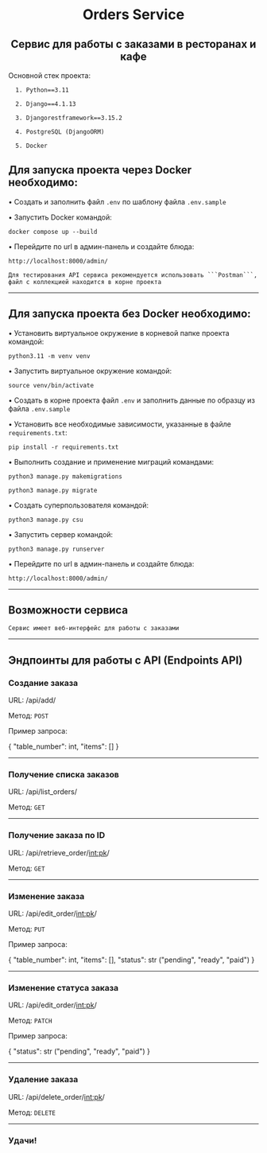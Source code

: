 <h1 align="center">Orders Service</h1> 
        
<h2 align="center">Сервис для работы с заказами в ресторанах и кафе</h2>

 Основной стек проекта:
  
      1. Python==3.11
      
      2. Django==4.1.13

      3. Djangorestframework==3.15.2
      
      4. PostgreSQL (DjangoORM)

      5. Docker

<h2 align="left">Для запуска проекта через Docker необходимо:</h2>

• Создать и заполнить файл ```.env``` по шаблону файла ```.env.sample```

• Запустить Docker командой:
```shell
docker compose up --build
```

• Перейдите по url в админ-панель и создайте блюда:
```shell
http://localhost:8000/admin/
```

    Для тестирования API сервиса рекомендуется использовать ```Postman```, 
    файл с коллекцией находится в корне проекта

________________________________________

<h2 align="left">Для запуска проекта без Docker необходимо:</h2>
  
• Установить виртуальное окружение в корневой папке проекта командой:
```shell
python3.11 -m venv venv
```
• Запустить виртуальное окружение командой:
```shell
source venv/bin/activate
```
• Создать в корне проекта файл ```.env``` и заполнить данные по образцу из файла ```.env.sample```

• Установить все необходимые зависимости, указанные в файле ```requirements.txt```:
```shell
pip install -r requirements.txt
```
• Выполнить создание и применение миграций командами:
```shell
python3 manage.py makemigrations
```
```shell
python3 manage.py migrate
```
   
• Создать суперпользователя командой:
```shell
python3 manage.py csu
```

• Запустить сервер командой:
```shell
python3 manage.py runserver
```

• Перейдите по url в админ-панель и создайте блюда:
```shell
http://localhost:8000/admin/
```
________________________________________
## Возможности сервиса

    Сервис имеет веб-интерфейс для работы с заказами
________________________________________
## Эндпоинты для работы с API (Endpoints API)

### Создание заказа

URL: /api/add/

Метод: ```POST```

Пример запроса:

{
    "table_number": int,
    "items": []
}
________________________________________
### Получение списка заказов

URL: /api/list_orders/

Метод: ```GET```
________________________________________
### Получение заказа по ID

URL: /api/retrieve_order/<int:pk>/

Метод: ```GET```
________________________________________
### Изменение заказа

URL: /api/edit_order/<int:pk>/

Метод: ```PUT```

Пример запроса:

{
    "table_number": int,
    "items": [],
    "status": str ("pending", "ready", "paid")
}
________________________________________
### Изменение статуса заказа

URL: /api/edit_order/<int:pk>/

Метод: ```PATCH```

Пример запроса:

{
    "status": str ("pending", "ready", "paid")
}
________________________________________
### Удаление заказа

URL: /api/delete_order/<int:pk>/

Метод: ```DELETE```
________________________________________

### Удачи!
